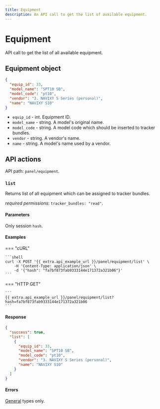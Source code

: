 ```yaml
---
title: Equipment
description: An API call to get the list of available equipment.
---
```


# Equipment

API call to get the list of all available equipment.


## Equipment object

```json
{
  "equip_id": 33,
  "model_name": "SPT10 SB",
  "model_code": "pt10",
  "vendor": "3. NAVIXY S Series (personal)",
  "name": "NAVIXY S10"
}
```

* `equip_id` - int. Equipment ID.
* `model_name` - string. A model's original name.
* `model_code` - string. A model code which should be inserted to tracker bundles.
* `vendor` - string. A vendor's name.
* `name` - string. A model's name used by a vendor.


## API actions

API path: `panel/equipment`.

### `list`

Returns list of all equipment which can be assigned to tracker bundles. 

*required permissions*: `tracker_bundles: "read"`.

#### Parameters

Only session `hash`.

#### Examples

=== "cURL"

    ```shell
    curl -X POST '{{ extra.api_example_url }}/panel/equipment/list' \
        -H 'Content-Type: application/json' \
        -d '{"hash": "fa7bf873fab9333144e171372a321b06"}'
    ```

=== "HTTP GET"

    ```
    {{ extra.api_example_url }}/panel/equipment/list?hash=fa7bf873fab9333144e171372a321b06
    ```

#### Response

```json
{
  "success": true,
  "list": [
    {
      "equip_id": 33,
      "model_name": "SPT10 SB",
      "model_code": "pt10",
      "vendor": "3. NAVIXY S Series (personal)",
      "name": "NAVIXY S10"
    }
  ]
}
```

#### Errors

[General](../../user-api/backend-api/getting-started/errors.md#error-codes) types only.

